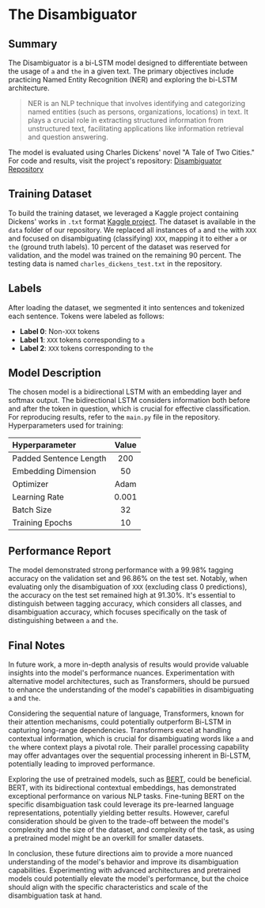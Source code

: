 # The Disambiguator

## Summary

The Disambiguator is a bi-LSTM model designed to differentiate between the usage of `a` and `the` in a given text.
The primary objectives include practicing Named Entity Recognition (NER) and exploring the bi-LSTM architecture.

> NER is an NLP technique that involves identifying and categorizing named entities (such as persons, organizations, locations) in text.
> It plays a crucial role in extracting structured information from unstructured text, facilitating applications like information retrieval and question answering.

The model is evaluated using Charles Dickens' novel "A Tale of Two Cities."
For code and results, visit the project's repository: [Disambiguator Repository](https://github.com/JenMarks/disambiguation)


## Training Dataset 

To build the training dataset, we leveraged a Kaggle project containing Dickens' works in `.txt` format [Kaggle project](https://www.kaggle.com/fuzzyfroghunter/dickens).
The dataset is available in the `data` folder of our repository.
We replaced all instances of `a` and `the` with `XXX` and focused on disambiguating (classifying) `XXX`, mapping it to either `a` or `the` (ground truth labels). 
10 percent of the dataset was reserved for validation, and the model was trained on the remaining 90 percent.
The testing data is named `charles_dickens_test.txt` in the repository.

## Labels

After loading the dataset, we segmented it into sentences and tokenized each sentence. Tokens were labeled as follows:
* **Label 0**: Non-`XXX` tokens
* **Label 1**: `XXX` tokens corresponding to `a`
* **Label 2**: `XXX` tokens corresponding to `the`

## Model Description

The chosen model is a bidirectional LSTM with an embedding layer and softmax output.
The bidirectional LSTM considers information both before and after the token in question, which is crucial for effective classification.
For reproducing results, refer to the `main.py` file in the repository. Hyperparameters used for training:


| **Hyperparameter**     	 | **Value** 	  |
|:-------------------------|:------------:|
| Padded Sentence Length 	 | 200       	  |
| Embedding Dimension    	 | 50        	  |
| Optimizer              	 | Adam      	  |
| Learning Rate          	 | 0.001     	  |
| Batch Size             	 | 32        	  |
| Training Epochs        	 | 10        	  |


## Performance Report

The model demonstrated strong performance with a 99.98% tagging accuracy on the validation set and 96.86% on the test set.
Notably, when evaluating only the disambiguation of `XXX` (excluding class 0 predictions), the accuracy on the test set remained high at 91.30%.
It's essential to distinguish between tagging accuracy, which considers all classes, and disambiguation accuracy, which focuses specifically on the task of distinguishing between `a` and `the`.

## Final Notes

In future work, a more in-depth analysis of results would provide valuable insights into the model's performance nuances.
Experimentation with alternative model architectures, such as Transformers, should be pursued to enhance the understanding of the model's capabilities in disambiguating `a` and `the`.

Considering the sequential nature of language, Transformers, known for their attention mechanisms, could potentially outperform Bi-LSTM
in capturing long-range dependencies. Transformers excel at handling contextual information, which is crucial for disambiguating words like `a` and `the`
where context plays a pivotal role. Their parallel processing capability may offer advantages over the sequential processing inherent in Bi-LSTM, potentially leading to improved performance.

Exploring the use of pretrained models, such as [BERT](https://arxiv.org/abs/1810.04805), could be beneficial.
BERT, with its bidirectional contextual embeddings, has demonstrated exceptional performance on various NLP tasks.
Fine-tuning BERT on the specific disambiguation task could leverage its pre-learned language representations, potentially
yielding better results. However, careful consideration should be given to the trade-off between the model's complexity
and the size of the dataset, and complexity of the task, as using a pretrained model might be an overkill for smaller datasets.

In conclusion, these future directions aim to provide a more nuanced understanding of the model's behavior and improve its disambiguation capabilities.
Experimenting with advanced architectures and pretrained models could potentially elevate the model's performance, but
the choice should align with the specific characteristics and scale of the disambiguation task at hand.